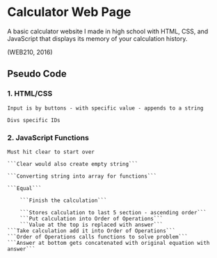 # Calculator Web Page
A basic calculator website I made in high school with HTML, CSS, and JavaScript that displays its memory of your calculation history.

(WEB210, 2016)

## Pseudo Code
### 1. HTML/CSS

```
Input is by buttons - with specific value - appends to a string
```
```
Divs specific IDs
```
	
### 2. JavaScript Functions

```Must hit clear to start over```

	```Clear would also create empty string```
	
	```Converting string into array for functions```
	
	```Equal```
	
		```Finish the calculation```
		
		```Stores calculation to last 5 section - ascending order```
		```Put calculation into Order of Operations```
		```Value at the top is replaced with answer```
	```Take calculation add it into Order of Operations```
	```Order of Operations calls functions to solve problem```
	```Answer at bottom gets concatenated with original equation with answer```

